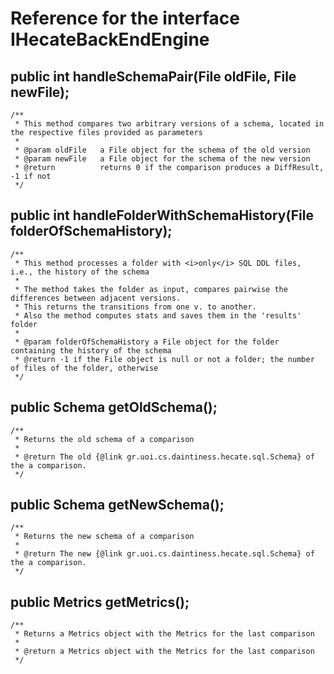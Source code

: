 # Reference for the interface IHecateBackEndEngine 

## public int handleSchemaPair(File oldFile, File newFile);
	/**
	 * This method compares two arbitrary versions of a schema, located in the respective files provided as parameters
	 *  
	 * @param oldFile	a File object for the schema of the old version 
	 * @param newFile	a File object for the schema of the new version
	 * @return			returns 0 if the comparison produces a DiffResult, -1 if not
	 */
	

## public int handleFolderWithSchemaHistory(File folderOfSchemaHistory);
	/**
	 * This method processes a folder with <i>only</i> SQL DDL files, i.e., the history of the schema
	 * 
	 * The method takes the folder as input, compares pairwise the differences between adjacent versions.
	 * This returns the transitions from one v. to another. 
	 * Also the method computes stats and saves them in the 'results' folder
	 *  
	 * @param folderOfSchemaHistory a File object for the folder containing the history of the schema 
	 * @return -1 if the File object is null or not a folder; the number of files of the folder, otherwise
	 */
	
## public Schema getOldSchema();	
	/**
	 * Returns the old schema of a comparison
	 * 
	 * @return The old {@link gr.uoi.cs.daintiness.hecate.sql.Schema} of the a comparison.
	 */
	

##	public Schema getNewSchema();
	/**
	 * Returns the new schema of a comparison
	 * 
	 * @return The new {@link gr.uoi.cs.daintiness.hecate.sql.Schema} of the a comparison.
	 */
	
	
## public Metrics getMetrics();
	/**
	 * Returns a Metrics object with the Metrics for the last comparison
	 * 
	 * @return a Metrics object with the Metrics for the last comparison
	 */
	